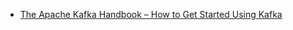 - [The Apache Kafka Handbook – How to Get Started Using Kafka](https://www.freecodecamp.org/news/apache-kafka-handbook/)
